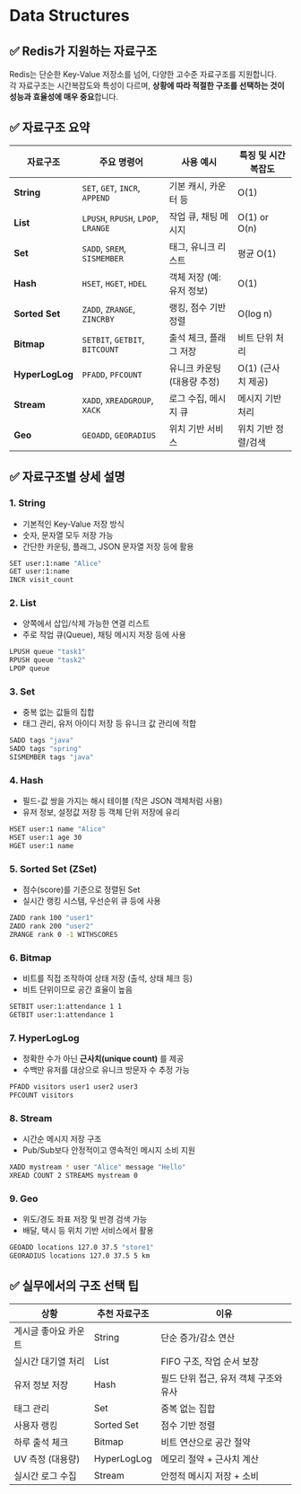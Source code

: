 # Data Structures

## ✅ Redis가 지원하는 자료구조

Redis는 단순한 Key-Value 저장소를 넘어, 다양한 고수준 자료구조를 지원합니다.  
각 자료구조는 시간복잡도와 특성이 다르며, **상황에 따라 적절한 구조를 선택하는 것이 성능과 효율성에 매우 중요**합니다.

## ✅ 자료구조 요약

| 자료구조        | 주요 명령어                        | 사용 예시                  | 특징 및 시간복잡도  |
| --------------- | ---------------------------------- | -------------------------- | ------------------- |
| **String**      | `SET`, `GET`, `INCR`, `APPEND`     | 기본 캐시, 카운터 등       | O(1)                |
| **List**        | `LPUSH`, `RPUSH`, `LPOP`, `LRANGE` | 작업 큐, 채팅 메시지       | O(1) or O(n)        |
| **Set**         | `SADD`, `SREM`, `SISMEMBER`        | 태그, 유니크 리스트        | 평균 O(1)           |
| **Hash**        | `HSET`, `HGET`, `HDEL`             | 객체 저장 (예: 유저 정보)  | O(1)                |
| **Sorted Set**  | `ZADD`, `ZRANGE`, `ZINCRBY`        | 랭킹, 점수 기반 정렬       | O(log n)            |
| **Bitmap**      | `SETBIT`, `GETBIT`, `BITCOUNT`     | 출석 체크, 플래그 저장     | 비트 단위 처리      |
| **HyperLogLog** | `PFADD`, `PFCOUNT`                 | 유니크 카운팅(대용량 추정) | O(1) (근사치 제공)  |
| **Stream**      | `XADD`, `XREADGROUP`, `XACK`       | 로그 수집, 메시지 큐       | 메시지 기반 처리    |
| **Geo**         | `GEOADD`, `GEORADIUS`              | 위치 기반 서비스           | 위치 기반 정렬/검색 |

## ✅ 자료구조별 상세 설명

### 1. String

- 기본적인 Key-Value 저장 방식
- 숫자, 문자열 모두 저장 가능
- 간단한 카운팅, 플래그, JSON 문자열 저장 등에 활용

```bash
SET user:1:name "Alice"
GET user:1:name
INCR visit_count
```

### 2. List

- 양쪽에서 삽입/삭제 가능한 연결 리스트
- 주로 작업 큐(Queue), 채팅 메시지 저장 등에 사용

```bash
LPUSH queue "task1"
RPUSH queue "task2"
LPOP queue
```

### 3. Set

- 중복 없는 값들의 집합
- 태그 관리, 유저 아이디 저장 등 유니크 값 관리에 적합

```bash
SADD tags "java"
SADD tags "spring"
SISMEMBER tags "java"
```

### 4. Hash

- 필드-값 쌍을 가지는 해시 테이블 (작은 JSON 객체처럼 사용)
- 유저 정보, 설정값 저장 등 객체 단위 저장에 유리

```bash
HSET user:1 name "Alice"
HSET user:1 age 30
HGET user:1 name
```

### 5. Sorted Set (ZSet)

- 점수(score)를 기준으로 정렬된 Set
- 실시간 랭킹 시스템, 우선순위 큐 등에 사용

```bash
ZADD rank 100 "user1"
ZADD rank 200 "user2"
ZRANGE rank 0 -1 WITHSCORES
```

### 6. Bitmap

- 비트를 직접 조작하여 상태 저장 (출석, 상태 체크 등)
- 비트 단위이므로 공간 효율이 높음

```bash
SETBIT user:1:attendance 1 1
GETBIT user:1:attendance 1
```

### 7. HyperLogLog

- 정확한 수가 아닌 **근사치(unique count)** 를 제공
- 수백만 유저를 대상으로 유니크 방문자 수 추정 가능

```bash
PFADD visitors user1 user2 user3
PFCOUNT visitors
```

### 8. Stream

- 시간순 메시지 저장 구조
- Pub/Sub보다 안정적이고 영속적인 메시지 소비 지원

```bash
XADD mystream * user "Alice" message "Hello"
XREAD COUNT 2 STREAMS mystream 0
```

### 9. Geo

- 위도/경도 좌표 저장 및 반경 검색 가능
- 배달, 택시 등 위치 기반 서비스에서 활용

```bash
GEOADD locations 127.0 37.5 "store1"
GEORADIUS locations 127.0 37.5 5 km
```

## ✅ 실무에서의 구조 선택 팁

| 상황                 | 추천 자료구조 | 이유                                  |
| -------------------- | ------------- | ------------------------------------- |
| 게시글 좋아요 카운트 | String        | 단순 증가/감소 연산                   |
| 실시간 대기열 처리   | List          | FIFO 구조, 작업 순서 보장             |
| 유저 정보 저장       | Hash          | 필드 단위 접근, 유저 객체 구조와 유사 |
| 태그 관리            | Set           | 중복 없는 집합                        |
| 사용자 랭킹          | Sorted Set    | 점수 기반 정렬                        |
| 하루 출석 체크       | Bitmap        | 비트 연산으로 공간 절약               |
| UV 측정 (대용량)     | HyperLogLog   | 메모리 절약 + 근사치 계산             |
| 실시간 로그 수집     | Stream        | 안정적 메시지 저장 + 소비             |
